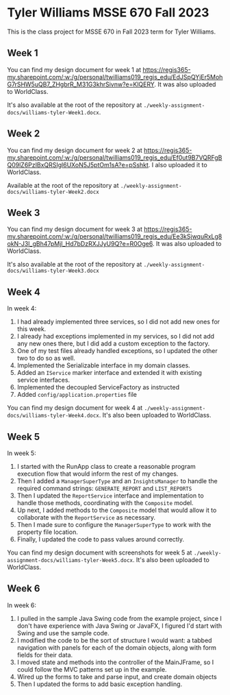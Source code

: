 # Tyler Williams MSSE 670 Fall 2023

This is the class project for MSSE 670 in Fall 2023 term for Tyler Williams.

## Week 1

You can find my design document for week 1 at https://regis365-my.sharepoint.com/:w:/g/personal/twilliams019_regis_edu/EdJSpQYjEr5MohG7rSHW5uQB7_ZHgbrR_M31G3khrSivnw?e=KlQERY. It was also uploaded to WorldClass.

It's also available at the root of the repository at `./weekly-assignment-docs/williams-tyler-Week1.docx`.

## Week 2

You can find my design document for week 2 at https://regis365-my.sharepoint.com/:w:/g/personal/twilliams019_regis_edu/Ef0ut9B7VQRFgBQ09lZ6PzIBxQRSIgl6UXoN5J5ptOm1sA?e=pSshkt. I also uploaded it to WorldClass.

Available at the root of the repository at `./weekly-assignment-docs/williams-tyler-Week2.docx`

## Week 3

You can find my design document for week 3 at https://regis365-my.sharepoint.com/:w:/g/personal/twilliams019_regis_edu/Ee3kSjwquRxLg8okN-J3I_gBh47pMjl_Hd7bDzRXJJyU9Q?e=R0Oge6. It was also uploaded to WorldClass.

It's also available at the root of the repository at `./weekly-assignment-docs/williams-tyler-Week3.docx`

## Week 4

In week 4:

1. I had already implemented three services, so I did not add new ones for this week.
2. I already had exceptions implemented in my services, so I did not add any new ones there, but I did add a custom exception to the factory.
3. One of my test files already handled exceptions, so I updated the other two to do so as well.
4. Implemented the Serializable interface in my domain classes.
5. Added an `IService` marker interface and extended it with existing service interfaces.
6. Implemented the decoupled ServiceFactory as instructed
7. Added `config/application.properties` file

You can find my design document for week 4 at `./weekly-assignment-docs/williams-tyler-Week4.docx`. It's also been uploaded to WorldClass.

## Week 5

In week 5:

1. I started with the RunApp class to create a reasonable program execution flow that would inform the rest of my changes.
2. Then I added a `ManagerSuperType` and an `InsightsManager` to handle the required command strings: `GENERATE_REPORT` and `LIST_REPORTS`
3. Then I updated the `ReportService` interface and implementation to handle those methods, coordinating with the `Composite` model.
4. Up next, I added methods to the `Composite` model that would allow it to collaborate with the `ReportService` as necessary.
5. Then I made sure to configure the `ManagerSuperType` to work with the property file location.
6. Finally, I updated the code to pass values around correctly.
   
You can find my design document with screenshots for week 5 at `./weekly-assignment-docs/williams-tyler-Week5.docx`. It's also been uploaded to WorldClass.

## Week 6

In week 6:

1. I pulled in the sample Java Swing code from the example project, since I don't have experience with Java Swing or JavaFX, I figured I'd start with Swing and use the sample code.
2. I modified the code to be the sort of structure I would want: a tabbed navigation with panels for each of the domain objects, along with form fields for their data.
3. I moved state and methods into the controller of the MainJFrame, so I could follow the MVC patterns set up in the example.
4. Wired up the forms to take and parse input, and create domain objects
5. Then I updated the forms to add basic exception handling.